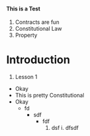 #### This is a Test
1. Contracts are fun
2. Constitutional Law
3. Property


# Introduction
1. Lesson 1
 - Okay
 - This is pretty Constitutional
 - Okay
    - fd
      - sdf
        - fdf
          1. dsf
             i. dfsdf
